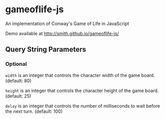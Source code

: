 gameoflife-js
=============

An implementation of Conway's Game of Life in JavaScript

Demo available at http://smjth.github.io/gameoflife-js/

## Query String Parameters ##

### Optional ###

```width``` is an integer that controls the character width of the game board. (default: 80)

```height``` is an integer that controls the character height of the game board. (default: 25)

```delay``` is an integer that controls the number of milliseconds to wait before the next turn. (default: 100)
